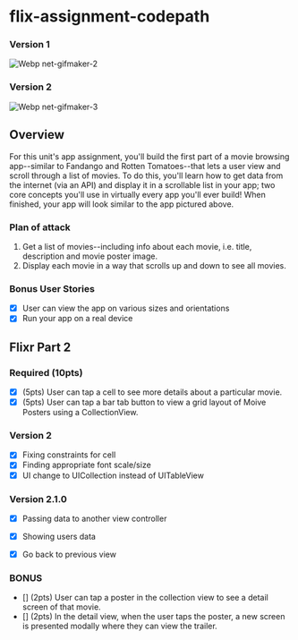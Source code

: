# flix-assignment-codepath
### Version 1
![Webp net-gifmaker-2](https://user-images.githubusercontent.com/22626710/73881296-a952ff00-4825-11ea-9b28-59220425594d.gif)

### Version 2
![Webp net-gifmaker-3](https://user-images.githubusercontent.com/22626710/74200742-59ad7280-4c2d-11ea-83dd-8a400cb35230.gif)

## Overview
For this unit's app assignment, you'll build the first part of a movie browsing app--similar to Fandango and Rotten Tomatoes--that lets a user view and scroll through a list of movies. To do this, you'll learn how to get data from the internet (via an API) and display it in a scrollable list in your app; two core concepts you'll use in virtually every app you'll ever build! When finished, your app will look similar to the app pictured above.

### Plan of attack 
1. Get a list of movies--including info about each movie, i.e. title, description and movie poster image.
2. Display each movie in a way that scrolls up and down to see all movies.

### Bonus User Stories
- [X] User can view the app on various sizes and orientations
- [X] Run your app on a real device

## Flixr Part 2 
### Required (10pts)
- [X] (5pts) User can tap a cell to see more details about a particular movie.
- [X] (5pts) User can tap a bar tab button to view a grid layout of Moive Posters using a CollectionView. 

### Version 2
- [X] Fixing constraints for cell
- [X] Finding appropriate font scale/size
- [X] UI change to UICollection instead of UITableView

### Version 2.1.0
- [X] Passing data to another view controller
- [X] Showing users data
- [X] Go back to previous view


### BONUS 
- [] (2pts) User can tap a poster in the collection view to see a detail screen of that movie.
- [] (2pts) In the detail view, when the user taps the poster, a new screen is presented modally where they can view the trailer.

